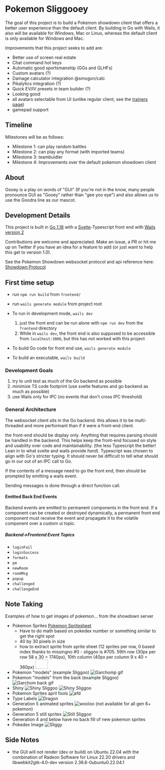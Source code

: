 # Pokemon Sliggooey

The goal of this project is to build a Pokemon showdown client that offers a better user experience than the default client. By building in Go with Wails, it also will be available for Windows, Mac or Linux, whereas the default client is only available for Windows and Mac.

Improvements that this project seeks to add are:

* Better use of screen real estate
* Chat command hot keys
* Automatic good sportsmanship (GGs and GLHFs)
* Custom avatars (?)
* Damage calculator integration @smogon/calc
* Pikalytics integration (?)
* Quick EV/IV presets in team builder (?)
* Looking good
* all avatars selectable from UI (unlike regular client, see the [trainers page](https://play.pokemonshowdown.com/sprites/trainers))
* gamepad support

## Timeline

Milestones will be as follows:

* Milestone 1: can play random battles
* Milestone 2: can play any format (with imported teams)
* Milestone 3: teambuidler
* Milestone 4: Improvements over the default pokemon showdown client

## About

Gooey is a play on words of "GUI" (If you're not in the know, many people pronounce GUI as "Gooey" rather than "gee yoo eye") and also allows us to use the Goodra line as our mascot.

## Development Details

This project is built in [Go 1.18](go.dev) with a [Svelte](svelte.dev)-Typescript front end with [Wails version 2](https://wails.io/)

Contributions are welcome and appreciated. Make an issue, a PR or hit me up on Twitter if you have an idea for a feature to add (or just want to help this get to version 1.0).

See the Pokemon Showdown websocket protocol and api reference here: [Showdown Protocol](https://github.com/smogon/pokemon-showdown/blob/master/PROTOCOL.md)

## First time setup

* run `npm run build` from `frontend/`
* run `wails generate module` from project root

* To run in development mode, `wails dev`
    1. just the front end can be run alone with `npm run dev` from the `frontend` directory
    2. While in `wails dev`, the front end is also supposed to be accessible from `localhost:3000`, but this has not worked with this project
* To build Go code for front end use, `wails generate module`
* To build an executable, `wails build`

### Development Goals

1. try to unit test as much of the Go backend as possible
2. minimize TS code footprint (use svelte features and go backend as much as possible)
3. use Wails only for IPC (no events that don't cross IPC threshold)

### General Architecture

The websocket client sits in the Go backend. this allows it to be multi-threaded and more performant than if it were a front-end client.

the front-end should be display only. Anything that requires parsing should be handled in the backend. This helps keep the front-end focused on style and usability over code and maintainability. (the less Typescript the better! Lean in to what svelte and wails provide *hard*). Typescript was chosen to align with Go's stricter typing. It should never be difficult to tell what should go in our out of an IPC call to Go.

If the contents of a message need to go the front end, then should be prompted by emitting a wails event.

Sending messages is done through a direct function call.

#### Emitted Back End Events

Backend events are emitted to permanent components in the front end. If a component can be created or destroyed dynamically, a permanent front end component must receive the event and propagate it to the volatile component over a custom ui topic.

##### Backend->Frontend Event Topics

* `loginFail`
* `loginSuccess`
* `formats`
* `pm`
* `newRoom`
* `roomMsg`
* `popup`
* `challenged`
* `challengeEnd`

## Note Taking

Examples of how to get images of pokemon... from the showdown server

* Pokemon Sprites [Pokemon Spritesheet](https://play.pokemonshowdown.com/sprites/pokemonicons-sheet.png)
  * Have to do math based on pokedex number or something similar to get the right spot
  * 40 by 30 pixels in size
  * how to extract sprite from sprite sheet (12 sprites per row, 0 based index thanks to missingno #0 - sliggoo is #705. 59th row (30px per row 58 x 30 = 1740px), 10th column (40px per column 9 x 40 = 360px) <img style="width:40px; height:30px; background: url(https://play.pokemonshowdown.com/sprites/pokemonicons-sheet.png) transparent no-repeat scroll -360px -1740px;">
* Pokemon "models" (example Sliggoo) ![Garchomp gif](https://play.pokemonshowdown.com/sprites/ani/sliggoo.gif)
* Pokemon "models" from the back (example Sliggoo) ![Garchom back gif](https://play.pokemonshowdown.com/sprites/ani-back/sliggoo.gif)
* Shiny ![Shiny Sliggoo](https://play.pokemonshowdown.com/sprites/ani-shiny/sliggoo.gif) ![Shiny Sliggoo](https://play.pokemonshowdown.com/sprites/ani-back-shiny/sliggoo.gif)
* Pokemon Sprites april fools ![afd](https://play.pokemonshowdown.com/sprites/afd/sliggoo.png)
* Type Labels ![Dragon](https://play.pokemonshowdown.com/sprites/types/Dragon.png)
* Generation 5 animated sprites ![wooloo](https://play.pokemonshowdown.com/sprites/gen5ani/wooloo.gif) (not available for all gen 6+ pokemon)
* Generation 5 still sprites ![Still Sliggoo](https://play.pokemonshowdown.com/sprites/gen5/sliggoo.png)
* Generation 4 and below have no back fill of new pokemon sprites
* Pokedex Image ![Sliggy](https://play.pokemonshowdown.com/sprites/dex/sliggoo.png)

## Side Notes

* the GUI will not render (dev or build) on Ubuntu 22.04 with the combination of Radeon Software for Linux 22.20 drivers and libwebkit2gtk-4.0-dev version 2.36.6-0ubuntu0.22.04.1
